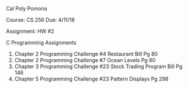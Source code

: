 Cal Poly Pomona

Course: CS 256
Due: 4/11/18

Assignment: HW #2

C Programming Assignments 
1)	Chapter 2 Programming Challenge #4  Restaurant Bill Pg 80
2)	Chapter 2 Programming Challenge #7  Ocean Levels Pg 80
3)	Chapter 3 Programming Challenge #23  Stock Trading Program Bill Pg 146
4)	Chapter 5 Programming Challenge #23  Pattern Displays Pg 298


